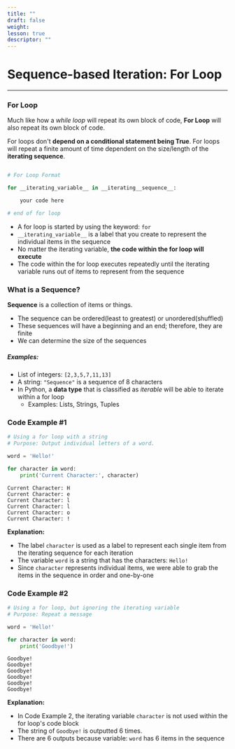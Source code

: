```yaml
---
title: ""
draft: false
weight:
lesson: true
descriptor: ""
---
```


# Sequence-based Iteration: For Loop
---

### For Loop

Much like how a _while loop_ will repeat its own block of code, __For Loop__ will also repeat its own block of code.

For loops don't __depend on a conditional statement being True__. For loops will repeat a finite amount of time dependent on the size/length of the __iterating sequence__.

```python

# For Loop Format

for __iterating_variable__ in __iterating__sequence__:

    your code here

# end of for loop

```

- A for loop is started by using the keyword: ```for```
- ```__iterating_variable__``` is a label that you create to represent the individual items in the sequence
- No matter the iterating variable, __the code within the for loop will execute__
- The code within the for loop executes repeatedly until the iterating variable runs out of items to represent from the sequence

### What is a Sequence?

__Sequence__ is a collection of items or things.
- The sequence can be ordered(least to greatest) or unordered(shuffled)
- These sequences will have a beginning and an end; therefore, they are finite
- We can determine the size of the sequences

##### Examples:
- List of integers: ```[2,3,5,7,11,13]```
- A string: ```"Sequence"``` is a sequence of 8 characters
- In Python, a __data type__ that is classified as _iterable_ will be able to iterate within a for loop
    - Examples: Lists, Strings, Tuples
    
### Code Example #1


```python
# Using a for loop with a string
# Purpose: Output individual letters of a word.

word = 'Hello!'

for character in word:
    print('Current Character:', character)
```

    Current Character: H
    Current Character: e
    Current Character: l
    Current Character: l
    Current Character: o
    Current Character: !


__Explanation:__
- The label ```character``` is used as a label to represent each single item from the iterating sequence for each iteration
- The variable ```word``` is a string that has the characters: ```Hello!```
- Since ```character``` represents individual items, we were able to grab the items in the sequence in order and one-by-one

### Code Example #2


```python
# Using a for loop, but ignoring the iterating variable
# Purpose: Repeat a message

word = 'Hello!'

for character in word:
    print('Goodbye!')
```

    Goodbye!
    Goodbye!
    Goodbye!
    Goodbye!
    Goodbye!
    Goodbye!


__Explanation:__
- In Code Example 2, the iterating variable ```character``` is not used within the for loop's code block
- The string of ```Goodbye!``` is outputted 6 times.
- There are 6 outputs because variable: ```word``` has 6 items in the sequence
